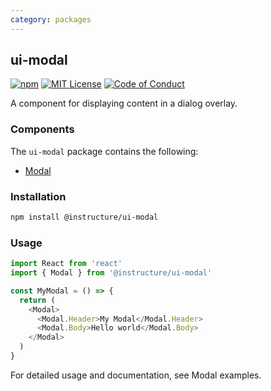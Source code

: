 ```yaml
---
category: packages
---
```


## ui-modal

[![npm][npm]][npm-url]
[![MIT License][license-badge]][license]
[![Code of Conduct][coc-badge]][coc]

A component for displaying content in a dialog overlay.

### Components

The `ui-modal` package contains the following:

- [Modal](#Modal)

### Installation

```sh
npm install @instructure/ui-modal
```

### Usage

```js
import React from 'react'
import { Modal } from '@instructure/ui-modal'

const MyModal = () => {
  return (
    <Modal>
      <Modal.Header>My Modal</Modal.Header>
      <Modal.Body>Hello world</Modal.Body>
    </Modal>
  )
}
```

For detailed usage and documentation, see Modal examples.

[npm]: https://img.shields.io/npm/v/@instructure/ui-modal.svg
[npm-url]: https://npmjs.com/package/@instructure/ui-modal
[license-badge]: https://img.shields.io/npm/l/instructure-ui.svg?style=flat-square
[license]: https://github.com/instructure/instructure-ui/blob/master/LICENSE
[coc-badge]: https://img.shields.io/badge/code%20of-conduct-ff69b4.svg?style=flat-square
[coc]: https://github.com/instructure/instructure-ui/blob/master/CODE_OF_CONDUCT.md
